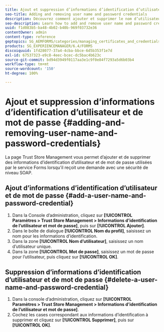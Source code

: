 ```yaml
---
title: Ajout et suppression d’informations d’identification d’utilisateur et de mot de passe
seo-title: Adding and removing user name and password credentials
description: Découvrez comment ajouter et supprimer le nom d’utilisateur et le mot de passe.
seo-description: Learn how to add and remove user name and password credentials.
uuid: f1d083b5-ba48-4b02-b40b-969f03732e36
contentOwner: admin
content-type: reference
geptopics: SG_AEMFORMS/categories/managing_certificates_and_credentials
products: SG_EXPERIENCEMANAGER/6.4/FORMS
discoiquuid: 1fd28077-37a4-4cba-bbce-6d5b353f1e7d
exl-id: 67537323-e9c8-4eec-bcec-dc5bac4b623c
source-git-commit: bd94d3949f0117aa3e1c9f0e84f7293a5d6b03b4
workflow-type: tm+mt
source-wordcount: '150'
ht-degree: 100%

---
```


# Ajout et suppression d’informations d’identification d’utilisateur et de mot de passe {#adding-and-removing-user-name-and-password-credentials}

La page Trust Store Management vous permet d’ajouter et de supprimer des informations d’identification d’utilisateur et de mot de passe utilisées par le service Forms lorsqu’il reçoit une demande avec une sécurité de niveau SOAP.

## Ajout d’informations d’identification d’utilisateur et de mot de passe {#add-a-user-name-and-password-credential}

1. Dans la Console d’administration, cliquez sur **[!UICONTROL Paramètres > Trust Store Management > Informations d’identification de l’utilisateur et mot de passe]**, puis sur **[!UICONTROL Ajouter]**.
1. Dans le boîte de dialogue **[!UICONTROL Nom du profil]**, saisissez un nom pour les informations d’identification.
1. Dans la zone **[!UICONTROL Nom d’utilisateur]**, saisissez un nom d’utilisateur unique.
1. Dans la zone **[!UICONTROL Mot de passe]**, saisissez un mot de passe pour l’utilisateur, puis cliquez sur **[!UICONTROL OK]**.

## Suppression d’informations d’identification d’utilisateur et de mot de passe {#delete-a-user-name-and-password-credential}

1. Dans la console d’administration, cliquez sur **[!UICONTROL Paramètres > Trust Store Management > Informations d’identification de l’utilisateur et mot de passe]**.
1. Cochez les cases correspondant aux informations d’identification à supprimer et cliquez sur **[!UICONTROL Supprimer]**, puis sur **[!UICONTROL OK]**.
